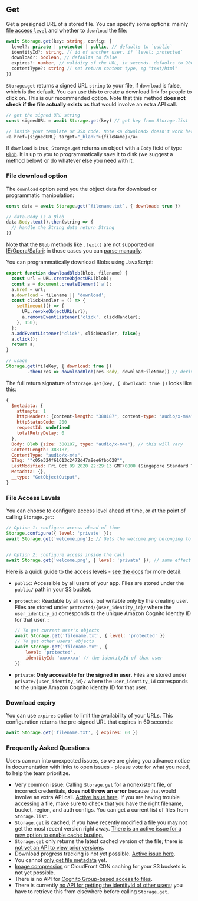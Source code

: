 ## Get

Get a presigned URL of a stored file. You can specify some options: mainly [file access `level`](https://docs.amplify.aws/lib/storage/configureaccess/q/platform/js) and whether to `download` the file:

```typescript
await Storage.get(key: string, config: {
  level?: private | protected | public, // defaults to `public`
  identityId?: string, // id of another user, if `level: protected`
  download?: boolean, // defaults to false
  expires?: number, // validity of the URL, in seconds. defaults to 900 (15 minutes)
  contentType?: string // set return content type, eg "text/html"
})
```

`Storage.get` returns a signed URL `string` to your file, if `download` is false, which is the default. You can use this to create a download link for people to click on. This is our recommended option. Note that this method **does not check if the file actually exists** as that would involve an extra API call.

```js
// get the signed URL string
const signedURL = await Storage.get(key) // get key from Storage.list

// inside your template or JSX code. Note <a download> doesn't work here because it is not same origin
<a href={signedURL} target="_blank">{fileName}</a>
```

If `download` is true, `Storage.get` returns an object with a `Body` field of type [`Blob`](https://developer.mozilla.org/en-US/docs/Web/API/Blob). It is up to you to programmatically save it to disk (we suggest a method below) or do whatever else you need with it.

### File download option

The `download` option send you the object data for download or programmatic manipulation:

```javascript
const data = await Storage.get(`filename.txt`, { download: true })

// data.Body is a Blob
data.Body.text().then(string => { 
  // handle the String data return String 
})
```

Note that the `Blob` methods like `.text()` are not supported on [IE/Opera/Safari](https://developer.mozilla.org/en-US/docs/Web/API/Blob/text); in those cases you can [parse manually](https://developer.mozilla.org/en-US/docs/Web/API/Blob#JavaScript).

You can programmatically download Blobs using JavaScript:

```js
export function downloadBlob(blob, filename) {
  const url = URL.createObjectURL(blob);
  const a = document.createElement('a');
  a.href = url;
  a.download = filename || 'download';
  const clickHandler = () => {
    setTimeout(() => {
      URL.revokeObjectURL(url);
      a.removeEventListener('click', clickHandler);
    }, 150);
  };
  a.addEventListener('click', clickHandler, false);
  a.click();
  return a;
}

// usage
Storage.get(fileKey, { download: true })
        .then(res => downloadBlob(res.Body, downloadFileName)) // derive downloadFileName from fileKey if you wish
```

The full return signature of `Storage.get(key, { download: true })` looks like this:

```js
{
  $metadata: {
    attempts: 1
    httpHeaders: {content-length: "388187", content-type: "audio/x-m4a", last-modified: "Fri, 09 Oct 2020 14:29:13 GMT", x-amz-id-2: "/rRqsX/c2h5V00tYMtDY994wEenyPm0SDw1lyWyncWepyg+T6YJJSjLHKIsz0dxMI3kN5KjA6GQ=", …}
    httpStatusCode: 200
    requestId: undefined
    totalRetryDelay: 0
  },
  Body: Blob {size: 388187, type: "audio/x-m4a"}, // this will vary
  ContentLength: 388187,
  ContentType: "audio/x-m4a",
  ETag: ""c05e324f61613c2472d47a8ee6fbb628"",
  LastModified: Fri Oct 09 2020 22:29:13 GMT+0800 (Singapore Standard Time) {},
  Metadata: {},
  __type: "GetObjectOutput",
}
```

### File Access Levels

You can choose to configure access level ahead of time, or at the point of calling `Storage.get`:

```javascript
// Option 1: configure access ahead of time
Storage.configure({ level: 'private' });
await Storage.get('welcome.png'); // Gets the welcome.png belonging to current user


// Option 2: configure access inside the call
await Storage.get('welcome.png', { level: 'private' }); // same effect
```

Here is a quick guide to the access levels - [see the docs](https://docs.amplify.aws/lib/storage/configureaccess/q/platform/js) for more detail:

- `public`: Accessible by all users of your app. Files are stored under the `public/` path in your S3 bucket.
- `protected`: Readable by all users, but writable only by the creating user. Files are stored under `protected/{user_identity_id}/` where the `user_identity_id` corresponds to the unique Amazon Cognito Identity ID for that user. **:**

    ```javascript
    // To get current user's objects
    await Storage.get('filename.txt', { level: 'protected' })
    // To get other users' objects
    await Storage.get('filename.txt', { 
        level: 'protected', 
        identityId: 'xxxxxxx' // the identityId of that user
    })
    ```
- `private`: **Only accessible for the signed in user**. Files are stored under `private/{user_identity_id}/` where the `user_identity_id` corresponds to the unique Amazon Cognito Identity ID for that user.


### Download expiry

You can use `expires` option to limit the availability of your URLs. This configuration returns the pre-signed URL that expires in 60 seconds:

```javascript
await Storage.get('filename.txt', { expires: 60 })
```


### Frequently Asked Questions

Users can run into unexpected issues, so we are giving you advance notice in documentation with links to open issues - please vote for what you need, to help the team prioritize.

- Very common issue: Calling `Storage.get` for a nonexistent file, or incorrect credentials, **does not throw an error** because that would involve an extra API call. [Active issue here](https://github.com/aws-amplify/amplify-js/issues/1145). If you are having trouble accessing a file, make sure to check that you have the right filename, bucket, region, and auth configs. You can get a current list of files from `Storage.list`.
- `Storage.get` is cached; if you have recently modified a file you may not get the most recent version right away. [There is an active issue for a new option to enable cache busting.](https://github.com/aws-amplify/amplify-js/issues/6413)
- `Storage.get` only returns the latest cached version of the file; there is [not yet an API to view prior versions](https://github.com/aws-amplify/amplify-js/issues/2131).
- Download progress tracking is not yet possible. [Active issue here](https://github.com/aws-amplify/amplify-js/issues/4734).
- You cannot [only get file metadata](https://github.com/aws-amplify/amplify-js/issues/6157) yet.
- [Image compression](https://github.com/aws-amplify/amplify-js/issues/6081) or CloudFront CDN caching for your S3 buckets is not yet possible.
- There is no API for [Cognito Group-based access to files](https://github.com/aws-amplify/amplify-js/issues/3388).
- There is currently [no API for getting the identityId of other users](https://github.com/aws-amplify/amplify-js/issues/5177); you have to retrieve this from elsewhere before calling `Storage.get`.
